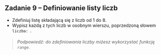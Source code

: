 ## Zadanie 9 &ndash; Definiowanie listy liczb

* Zdefiniuj listę składającą się z liczb od 1 do 8.
* Wypisz każdą z tych liczb w osobnym wierszu, poprzedzoną słowem `liczba: `.

> ###### Podpowiedź: do zdefiniowania liczby miżesz wykorzystać funkcję `range`.